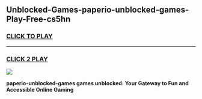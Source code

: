 
## Unblocked-Games-paperio-unblocked-games-Play-Free-cs5hn
<h3>
<a href="https://premium76.site?title=paperio-unblocked-games&ref=10A">CLICK TO PLAY</a></h3>
<hr>

<h3>
<a href="https://premium76.site?title=paperio-unblocked-games&ref=10A">CLICK 2 PLAY</a>
  
</h3>

<a href="https://premium76.site?title=paperio-unblocked-games&ref=10A"><img src="https://clearcache.store/games.png"></a>


**paperio-unblocked-games games unblocked: Your Gateway to Fun and Accessible Online Gaming**
